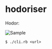 hodoriser
=========

Hodor:

![Sample](https://pbs.twimg.com/media/BOcWHTfCUAAhzth.png:large)

```
$ ./cli.rb <url>
```
